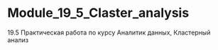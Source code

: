 # Module_19_5_Claster_analysis
19.5 Практическая работа по курсу Аналитик данных, Кластерный анализ
